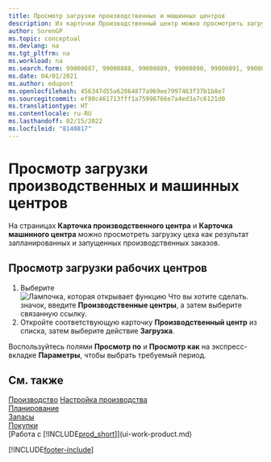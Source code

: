 ```yaml
---
title: Просмотр загрузки производственных и машинных центров
description: Из карточки Производственный центр можно просмотреть загрузку производственных центров в результате запущенных производственных заказов.
author: SorenGP
ms.topic: conceptual
ms.devlang: na
ms.tgt_pltfrm: na
ms.workload: na
ms.search.form: 99000887, 99000888, 99000889, 99000890, 99000891, 99000892, 99000915, 99000916
ms.date: 04/01/2021
ms.author: edupont
ms.openlocfilehash: 456347d55a62864877a969ee7997463f37b1b8e7
ms.sourcegitcommit: ef80c461713fff1a75998766e7a4ed3a7c6121d0
ms.translationtype: HT
ms.contentlocale: ru-RU
ms.lasthandoff: 02/15/2022
ms.locfileid: "8140817"
---
```

# <a name="view-load-on-work-and-machine-centers"></a>Просмотр загрузки производственных и машинных центров

На страницах **Карточка производственного центра** и **Карточка машинного центра** можно просмотреть загрузку цеха как результат запланированных и запущенных производственных заказов.  

## <a name="to-view-the-load-on-work-centers"></a>Просмотр загрузки рабочих центров

1. Выберите ![Лампочка, которая открывает функцию Что вы хотите сделать.](media/ui-search/search_small.png "Что вы хотите сделать") значок, введите **Производственные центры**, а затем выберите связанную ссылку.  
2. Откройте соответствующую карточку **Производственный центр** из списка, затем выберите действие **Загрузка**.  

Воспользуйтесь полями **Просмотр по** и **Просмотр как** на экспресс-вкладке **Параметры**, чтобы выбрать требуемый период.  

## <a name="see-also"></a>См. также  
[Производство](production-manage-manufacturing.md)
[Настройка производства](production-configure-production-processes.md)  
[Планирование](production-planning.md)  
[Запасы](inventory-manage-inventory.md)  
[Покупки](purchasing-manage-purchasing.md)  
[Работа с [!INCLUDE[prod_short](includes/prod_short.md)]](ui-work-product.md)


[!INCLUDE[footer-include](includes/footer-banner.md)]
